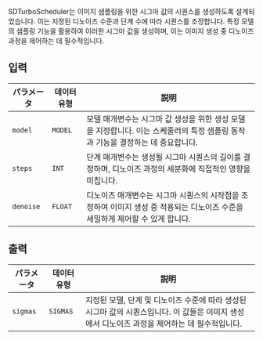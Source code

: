 
SDTurboScheduler는 이미지 샘플링을 위한 시그마 값의 시퀀스를 생성하도록 설계되었습니다. 이는 지정된 디노이즈 수준과 단계 수에 따라 시퀀스를 조정합니다. 특정 모델의 샘플링 기능을 활용하여 이러한 시그마 값을 생성하며, 이는 이미지 생성 중 디노이즈 과정을 제어하는 데 필수적입니다.

## 입력

| パラメータ | 데이터 유형 | 説明 |
| --- | --- | --- |
| `model` | `MODEL` | 모델 매개변수는 시그마 값 생성을 위한 생성 모델을 지정합니다. 이는 스케줄러의 특정 샘플링 동작과 기능을 결정하는 데 중요합니다. |
| `steps` | `INT` | 단계 매개변수는 생성될 시그마 시퀀스의 길이를 결정하며, 디노이즈 과정의 세분화에 직접적인 영향을 미칩니다. |
| `denoise` | `FLOAT` | 디노이즈 매개변수는 시그마 시퀀스의 시작점을 조정하여 이미지 생성 중 적용되는 디노이즈 수준을 세밀하게 제어할 수 있게 합니다. |

## 출력

| パラメータ | 데이터 유형 | 説明 |
| --- | --- | --- |
| `sigmas` | `SIGMAS` | 지정된 모델, 단계 및 디노이즈 수준에 따라 생성된 시그마 값의 시퀀스입니다. 이 값들은 이미지 생성에서 디노이즈 과정을 제어하는 데 필수적입니다. |
